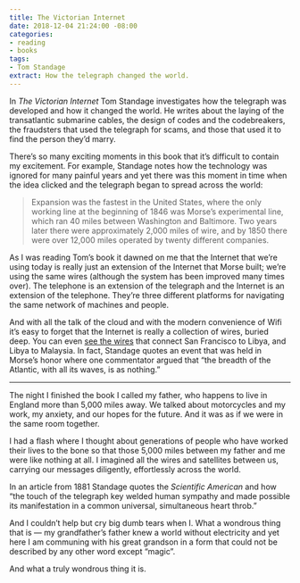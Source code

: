 ```yaml
---
title: The Victorian Internet
date: 2018-12-04 21:24:00 -08:00
categories:
- reading
- books
tags:
- Tom Standage
extract: How the telegraph changed the world.
---
```


In *The Victorian Internet* Tom Standage investigates how the telegraph was developed and how it changed the world. He writes about the laying of the transatlantic submarine cables, the design of codes and the codebreakers, the fraudsters that used the telegraph for scams, and those that used it to find the person they’d marry.

There’s so many exciting moments in this book that it’s difficult to contain my excitement. For example, Standage notes how the technology was ignored for many painful years and yet there was this moment in time when the idea clicked and the telegraph began to spread across the world:

> Expansion was the fastest in the United States, where the only working line at the beginning of 1846 was Morse’s experimental line, which ran 40 miles between Washington and Baltimore. Two years later there were approximately 2,000 miles of wire, and by 1850 there were over 12,000 miles operated by twenty different companies.

As I was reading Tom’s book it dawned on me that the Internet that we’re using today is really just an extension of the Internet that Morse built; we’re using the same wires (although the system has been improved many times over). The telephone is an extension of the telegraph and the Internet is an extension of the telephone. They’re three different platforms for navigating the same network of machines and people. 

And with all the talk of the cloud and with the modern convenience of Wifi it’s easy to forget that the Internet is really a collection of wires, buried deep. You can even [see the wires](https://www.submarinecablemap.com/) that connect San Francisco to Libya, and Libya to Malaysia. In fact, Standage quotes an event that was held in Morse’s honor where one commentator argued that “the breadth of the Atlantic, with all its waves, is as nothing.”

***

The night I finished the book I called my father, who happens to live in England more than 5,000 miles away. We talked about motorcycles and my work, my anxiety, and our hopes for the future. And it was as if we were in the same room together.

I had a flash where I thought about generations of people who have worked their lives to the bone so that those 5,000 miles between my father and me were like nothing at all. I imagined all the wires and satellites between us, carrying our messages diligently, effortlessly across the world.

In an article from 1881 Standage quotes the *Scientific American* and how “the touch of the telegraph key welded human sympathy and made possible its manifestation in a common universal, simultaneous heart throb.”

And I couldn’t help but cry big dumb tears when I. What a wondrous thing that is — my grandfather’s father knew a world without electricity and yet here I am communing with his great grandson in a form that could not be described by any other word except “magic”. 

And what a truly wondrous thing it is.